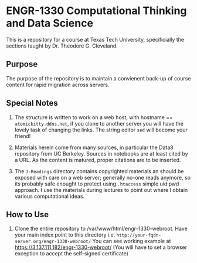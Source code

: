 # ENGR-1330 Computational Thinking and Data Science
This is a repository for a course at Texas Tech University, specificially the sections taught by Dr. Theodore G. Cleveland.

## Purpose
The purpose of the repository is to maintain a convienent back-up of course content for rapid migration across servers.  

## Special Notes
1. The structure is written to work on a web host, with hostname == `atomickitty.ddns.net`, if you clone to another server you will have the lovely task of changing the links.  The string editor `sed` will become your friend!

2. Materials herein come from many sources, in particular the Data8 repository from UC Berkeley.  Sources in notebooks are at least cited by a URL.  As the content is matured, proper citations are to be inserted.

3. The `3-Readings` directory contains copyrighted materials an should be exposed with care on a web server; generally no-one reads anymore, so its probably safe enought to protect using `.htaccess` simple uid:pwd approach. I use the materials during lectures to point out where I obtain various computational ideas.

## How to Use
1. Clone the entire repository to /var/www/html/engr-1330-webroot.  Have your main index point to this directory i.e. `http://your-fqdn-server.org/engr-1330-webroot/`
You can see working example at https://3.137.111.182/engr-1330-webroot/ (You will have to set a browser exception to accept the self-signed certificate)
